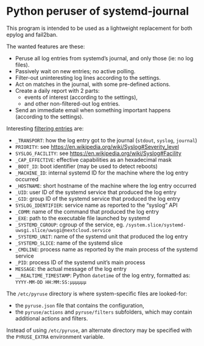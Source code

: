 # Python peruser of systemd-journal

This program is intended to be used as a lightweight replacement for both epylog and fail2ban.

The wanted features are these:

* Peruse all log entries from systemd’s journal, and only those (ie: no log files).
* Passively wait on new entries; no active polling.
* Filter-out uninteresting log lines according to the settings.
* Act on matches in the journal, with some pre-defined actions.
* Create a daily report with 2 parts:
    - events of interest (according to the settings),
    - and other non-filtered-out log entries.
* Send an immediate email when something important happens (according to the settings).

Interesting [filtering entries](https://www.freedesktop.org/software/systemd/man/systemd.journal-fields.html) are:
* `_TRANSPORT`: how the log entry got to the journal (`stdout`, `syslog`, `journal`)
* `PRIORITY`: see https://en.wikipedia.org/wiki/Syslog#Severity_level
* `SYSLOG_FACILITY`: see https://en.wikipedia.org/wiki/Syslog#Facility
* `_CAP_EFFECTIVE`: effective capabilities as an hexadecimal mask
* `_BOOT_ID`: boot identifier (may be used to detect reboots)
* `_MACHINE_ID`: internal systemd ID for the machine where the log entry occurred
* `_HOSTNAME`: short hostname of the machine where the log entry occurred
* `_UID`: user ID of the systemd service that produced the log entry
* `_GID`: group ID of the systemd service that produced the log entry
* `SYSLOG_IDENTIFIER`: service name as reported to the “syslog” API
* `_COMM`: name of the command that produced the log entry
* `_EXE`: path to the executable file launched by systemd
* `_SYSTEMD_CGROUP`: cgroup of the service, eg. `/system.slice/systemd-uwsgi.slice/uwsgi@nextcloud.service`
* `_SYSTEMD_UNIT`: name of the systemd unit that produced the log entry
* `_SYSTEMD_SLICE`: name of the systemd slice
* `_CMDLINE`: process name as reported by the main process of the systemd service
* `_PID`: process ID of the systemd unit’s main process
* `MESSAGE`: the actual message of the log entry
* `__REALTIME_TIMESTAMP`: Python `datetime` of the log entry, formatted as: `YYYY-MM-DD HH:MM:SS:µµµµµµ`

The `/etc/pyruse` directory is where system-specific files are looked-for:
* the `pyruse.json` file that contains the configuration,
* the `pyruse/actions` and `pyruse/filters` subfolders, which may contain additional actions and filters.

Instead of using `/etc/pyruse`, an alternate directory may be specified with the `PYRUSE_EXTRA` environment variable.
